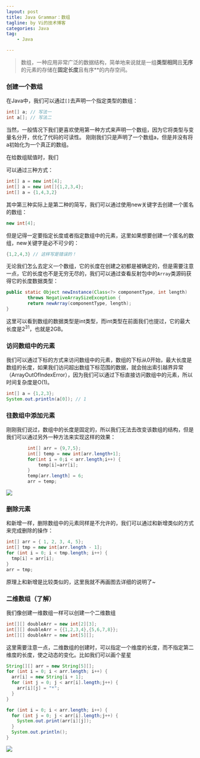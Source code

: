 ```yaml
---
layout: post  
title: Java Grammar：数组
tagline: by Vi的技术博客
categories: Java  
tag: 
    - Java

---
```


> 数组，一种应用非常广泛的数据结构，简单地来说就是一组**类型相同**且**无序**的元素的存储在**固定长度**且有序**的内存空间。



### 创建一个数组

在Java中，我们可以通过`[]`去声明一个指定类型的数组：

```java
int[] a; // 写法一
int a[]; // 写法二
```

当然，一般情况下我们更喜欢使用第一种方式来声明一个数组，因为它将类型与变量名分开，优化了代码的可读性。 
刚刚我们只是声明了一个数组a，但是并没有将a初始化为一个真正的数组。

在给数组赋值时，我们

可以通过三种方式：

```java
int[] a = new int[4];
int[] a = new int[]{1,2,3,4};
int[] a = {1,4,3,2}
```

其中第三种实际上是第二种的简写，我们可以通过使用new关键字去创建一个匿名的数组：

```java
new int[4];
```

但是记得一定要指定长度或者指定数组中的元素，这里如果想要创建一个匿名的数组，new关键字是必不可少的：

```java
{1,2,4,3} // 这样写是错误的！
```

无论我们怎么去定义一个数组，它的长度在创建之初都是被确定的，但是需要注意一点，它的长度也不是无穷无尽的，我们可以通过查看反射包中的`Array`类源码获得它的长度数据类型：

```java
public static Object newInstance(Class<?> componentType, int length)
        throws NegativeArraySizeException {
        return newArray(componentType, length);
}
```

这里可以看到数组的数据类型是int类型，而int类型在前面我们也提过，它的最大长度是$2^{31}$，也就是2GB。



### 访问数组中的元素

我们可以通过下标的方式来访问数组中的元素，数组的下标从0开始，最大长度是数组的长度，如果我们访问超出数组下标范围的数据，就会抛出索引越界异常（ArrayOutOfIndexError），因为我们可以通过下标直接访问数组中的元素，所以时间复杂度是O(1)。

```java
int[] a = {1,2,3};
System.out.println(a[0]); // 1
```



### 往数组中添加元素

刚刚我们说过，数组中的长度是固定的，所以我们无法去改变该数组的结构，但是我们可以通过另外一种方法来实现这样的效果：

```java
		int[] arr = {9,7,5};
		int[] temp = new int[arr.length+1];
		for(int i = 0;i < arr.length;i++) { 
			temp[i]=arr[i];
		}
		temp[arr.length] = 6;
		arr = temp;
```

![](http://www.justdojava.com/assets/images/2019/java/image_vi/08_31/2019-08-26-142707.png)



### 删除元素

和新增一样，删除数组中的元素同样是不允许的，我们可以通过和新增类似的方式来完成删除的操作：

```java
int[] arr = { 1, 2, 3, 4, 5};
int[] tmp = new int[arr.length - 1];
for (int i = 0; i < tmp.length; i++) {
  tmp[i] = arr[i];
}
arr = tmp;
```

原理上和新增是比较类似的，这里我就不再画图去详细的说明了~



### 二维数组（了解）

我们像创建一维数组一样可以创建一个二维数组

```java
int[][] doubleArr = new int[2][3];
int[][] doubleArr = {{1,2,3,4},{5,6,7,8}};
int[][] doubleArr = new int[5][];
```

这里需要注意一点，二维数组的创建时，可以指定一个维度的长度，而不指定第二维度的长度，使之动态的变化。比如我们可以画个星星

```java
String[][] arr = new String[5][];
for (int i = 0; i < arr.length; i++) {
  arr[i] = new String[i + 1];
  for (int j = 0; j < arr[i].length;j++) {
    arr[i][j] = "*";
  }
}

for (int i = 0; i < arr.length; i++) {
  for (int j = 0; j < arr[i].length;j++) {
    System.out.print(arr[i][j]);
  }
  System.out.println();
}
```


![](http://www.justdojava.com/assets/images/2019/java/image_vi/08_31/2019-08-26-151109.png)



